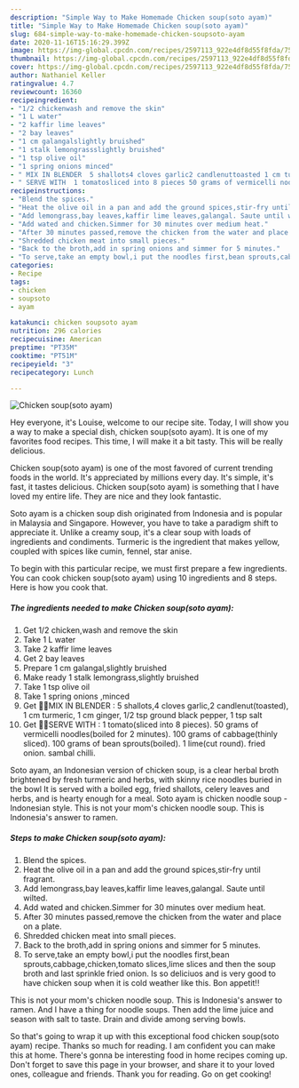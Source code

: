 ```yaml
---
description: "Simple Way to Make Homemade Chicken soup(soto ayam)"
title: "Simple Way to Make Homemade Chicken soup(soto ayam)"
slug: 684-simple-way-to-make-homemade-chicken-soupsoto-ayam
date: 2020-11-16T15:16:29.399Z
image: https://img-global.cpcdn.com/recipes/2597113_922e4df8d55f8fda/751x532cq70/chicken-soupsoto-ayam-recipe-main-photo.jpg
thumbnail: https://img-global.cpcdn.com/recipes/2597113_922e4df8d55f8fda/751x532cq70/chicken-soupsoto-ayam-recipe-main-photo.jpg
cover: https://img-global.cpcdn.com/recipes/2597113_922e4df8d55f8fda/751x532cq70/chicken-soupsoto-ayam-recipe-main-photo.jpg
author: Nathaniel Keller
ratingvalue: 4.7
reviewcount: 16360
recipeingredient:
- "1/2 chickenwash and remove the skin"
- "1 L water"
- "2 kaffir lime leaves"
- "2 bay leaves"
- "1 cm galangalslightly bruished"
- "1 stalk lemongrassslightly bruished"
- "1 tsp olive oil"
- "1 spring onions minced"
- " MIX IN BLENDER  5 shallots4 cloves garlic2 candlenuttoasted 1 cm turmeric 1 cm ginger 12 tsp ground black pepper 1 tsp salt"
- " SERVE WITH  1 tomatosliced into 8 pieces 50 grams of vermicelli noodlesboiled for 2 minutes 100 grams of cabbagethinly sliced 100 grams of bean sproutsboiled 1 limecut round fried onion sambal chilli"
recipeinstructions:
- "Blend the spices."
- "Heat the olive oil in a pan and add the ground spices,stir-fry until fragrant."
- "Add lemongrass,bay leaves,kaffir lime leaves,galangal. Saute until wilted."
- "Add wated and chicken.Simmer for 30 minutes over medium heat."
- "After 30 minutes passed,remove the chicken from the water and place on a plate."
- "Shredded chicken meat into small pieces."
- "Back to the broth,add in spring onions and simmer for 5 minutes."
- "To serve,take an empty bowl,i put the noodles first,bean sprouts,cabbage,chicken,tomato slices,lime slices and then the soup broth and last sprinkle fried onion. Is so deliciuos and is very good to have chicken soup when it is cold weather like this. Bon appetit!!"
categories:
- Recipe
tags:
- chicken
- soupsoto
- ayam

katakunci: chicken soupsoto ayam 
nutrition: 296 calories
recipecuisine: American
preptime: "PT35M"
cooktime: "PT51M"
recipeyield: "3"
recipecategory: Lunch

---
```



![Chicken soup(soto ayam)](https://img-global.cpcdn.com/recipes/2597113_922e4df8d55f8fda/751x532cq70/chicken-soupsoto-ayam-recipe-main-photo.jpg)

Hey everyone, it's Louise, welcome to our recipe site. Today, I will show you a way to make a special dish, chicken soup(soto ayam). It is one of my favorites food recipes. This time, I will make it a bit tasty. This will be really delicious.

Chicken soup(soto ayam) is one of the most favored of current trending foods in the world. It's appreciated by millions every day. It's simple, it's fast, it tastes delicious. Chicken soup(soto ayam) is something that I have loved my entire life. They are nice and they look fantastic.

Soto ayam is a chicken soup dish originated from Indonesia and is popular in Malaysia and Singapore. However, you have to take a paradigm shift to appreciate it. Unlike a creamy soup, it&#39;s a clear soup with loads of ingredients and condiments. Turmeric is the ingredient that makes yellow, coupled with spices like cumin, fennel, star anise.


To begin with this particular recipe, we must first prepare a few ingredients. You can cook chicken soup(soto ayam) using 10 ingredients and 8 steps. Here is how you cook that.

<!--inarticleads1-->

##### The ingredients needed to make Chicken soup(soto ayam):

1. Get 1/2 chicken,wash and remove the skin
1. Take 1 L water
1. Take 2 kaffir lime leaves
1. Get 2 bay leaves
1. Prepare 1 cm galangal,slightly bruished
1. Make ready 1 stalk lemongrass,slightly bruished
1. Take 1 tsp olive oil
1. Take 1 spring onions ,minced
1. Get  🐓🐓MIX IN BLENDER : 5 shallots,4 cloves garlic,2 candlenut(toasted), 1 cm turmeric, 1 cm ginger, 1/2 tsp ground black pepper, 1 tsp salt
1. Get  🐓🐓SERVE WITH : 1 tomato(sliced into 8 pieces). 50 grams of vermicelli noodles(boiled for 2 minutes). 100 grams of cabbage(thinly sliced). 100 grams of bean sprouts(boiled). 1 lime(cut round). fried onion. sambal chilli.


Soto ayam, an Indonesian version of chicken soup, is a clear herbal broth brightened by fresh turmeric and herbs, with skinny rice noodles buried in the bowl It is served with a boiled egg, fried shallots, celery leaves and herbs, and is hearty enough for a meal. Soto ayam is chicken noodle soup - Indonesian style. This is not your mom&#39;s chicken noodle soup. This is Indonesia&#39;s answer to ramen. 

<!--inarticleads2-->

##### Steps to make Chicken soup(soto ayam):

1. Blend the spices.
1. Heat the olive oil in a pan and add the ground spices,stir-fry until fragrant.
1. Add lemongrass,bay leaves,kaffir lime leaves,galangal. Saute until wilted.
1. Add wated and chicken.Simmer for 30 minutes over medium heat.
1. After 30 minutes passed,remove the chicken from the water and place on a plate.
1. Shredded chicken meat into small pieces.
1. Back to the broth,add in spring onions and simmer for 5 minutes.
1. To serve,take an empty bowl,i put the noodles first,bean sprouts,cabbage,chicken,tomato slices,lime slices and then the soup broth and last sprinkle fried onion. Is so deliciuos and is very good to have chicken soup when it is cold weather like this. Bon appetit!!


This is not your mom&#39;s chicken noodle soup. This is Indonesia&#39;s answer to ramen. And I have a thing for noodle soups. Then add the lime juice and season with salt to taste. Drain and divide among serving bowls. 

So that's going to wrap it up with this exceptional food chicken soup(soto ayam) recipe. Thanks so much for reading. I am confident you can make this at home. There's gonna be interesting food in home recipes coming up. Don't forget to save this page in your browser, and share it to your loved ones, colleague and friends. Thank you for reading. Go on get cooking!
